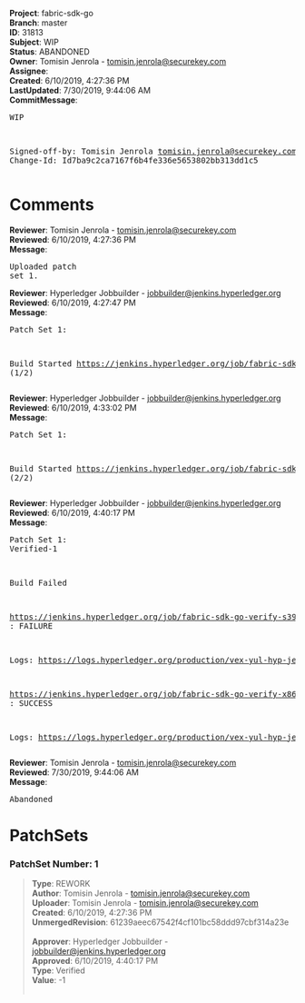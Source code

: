 <strong>Project</strong>: fabric-sdk-go<br><strong>Branch</strong>: master<br><strong>ID</strong>: 31813<br><strong>Subject</strong>: WIP<br><strong>Status</strong>: ABANDONED<br><strong>Owner</strong>: Tomisin Jenrola - tomisin.jenrola@securekey.com<br><strong>Assignee</strong>:<br><strong>Created</strong>: 6/10/2019, 4:27:36 PM<br><strong>LastUpdated</strong>: 7/30/2019, 9:44:06 AM<br><strong>CommitMessage</strong>:<br><pre>WIP

Signed-off-by: Tomisin Jenrola <tomisin.jenrola@securekey.com>
Change-Id: Id7ba9c2ca7167f6b4fe336e5653802bb313dd1c5
</pre><h1>Comments</h1><strong>Reviewer</strong>: Tomisin Jenrola - tomisin.jenrola@securekey.com<br><strong>Reviewed</strong>: 6/10/2019, 4:27:36 PM<br><strong>Message</strong>: <pre>Uploaded patch set 1.</pre><strong>Reviewer</strong>: Hyperledger Jobbuilder - jobbuilder@jenkins.hyperledger.org<br><strong>Reviewed</strong>: 6/10/2019, 4:27:47 PM<br><strong>Message</strong>: <pre>Patch Set 1:

Build Started https://jenkins.hyperledger.org/job/fabric-sdk-go-verify-s390x/217/ (1/2)</pre><strong>Reviewer</strong>: Hyperledger Jobbuilder - jobbuilder@jenkins.hyperledger.org<br><strong>Reviewed</strong>: 6/10/2019, 4:33:02 PM<br><strong>Message</strong>: <pre>Patch Set 1:

Build Started https://jenkins.hyperledger.org/job/fabric-sdk-go-verify-x86_64/157/ (2/2)</pre><strong>Reviewer</strong>: Hyperledger Jobbuilder - jobbuilder@jenkins.hyperledger.org<br><strong>Reviewed</strong>: 6/10/2019, 4:40:17 PM<br><strong>Message</strong>: <pre>Patch Set 1: Verified-1

Build Failed 

https://jenkins.hyperledger.org/job/fabric-sdk-go-verify-s390x/217/ : FAILURE

Logs: https://logs.hyperledger.org/production/vex-yul-hyp-jenkins-3/fabric-sdk-go-verify-s390x/217

https://jenkins.hyperledger.org/job/fabric-sdk-go-verify-x86_64/157/ : SUCCESS

Logs: https://logs.hyperledger.org/production/vex-yul-hyp-jenkins-3/fabric-sdk-go-verify-x86_64/157</pre><strong>Reviewer</strong>: Tomisin Jenrola - tomisin.jenrola@securekey.com<br><strong>Reviewed</strong>: 7/30/2019, 9:44:06 AM<br><strong>Message</strong>: <pre>Abandoned</pre><h1>PatchSets</h1><h3>PatchSet Number: 1</h3><blockquote><strong>Type</strong>: REWORK<br><strong>Author</strong>: Tomisin Jenrola - tomisin.jenrola@securekey.com<br><strong>Uploader</strong>: Tomisin Jenrola - tomisin.jenrola@securekey.com<br><strong>Created</strong>: 6/10/2019, 4:27:36 PM<br><strong>UnmergedRevision</strong>: 61239aeec67542f4cf101bc58ddd97cbf314a23e<br><br><strong>Approver</strong>: Hyperledger Jobbuilder - jobbuilder@jenkins.hyperledger.org<br><strong>Approved</strong>: 6/10/2019, 4:40:17 PM<br><strong>Type</strong>: Verified<br><strong>Value</strong>: -1<br><br></blockquote>